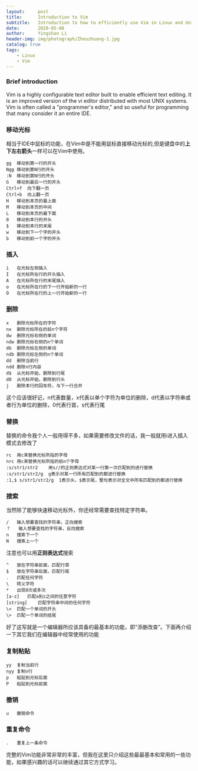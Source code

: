 ```yaml
---
layout:     post
title:      Introduction to Vim
subtitle:   Introduction to how to efficiently use Vim in Linux and Unix environment
date:       2020-05-08
author:     Yingshan Li
header-img: img/photograph/Zhouzhuang-1.jpg
catalog: true
tags:
    - Linux
    - Vim
---
```


### Brief introduction

Vim is a highly configurable text editor built to enable efficient text editing. It is an improved version of the vi editor distributed with most UNIX systems. Vim is often called a "programmer's editor," and so useful for programming that many consider it an entire IDE.

### 移动光标
相当于IDE中鼠标的功能，在Vim中是不能用鼠标直接移动光标的,但是键盘中的**上下左右箭头**一样可以在Vim中使用。

```
gg	移动到第一行的开头
Ngg	移动到第N行的开头
:N	移动到第N行的开头
G	移动到最后一行的开头
Ctrl+f	向下翻一页
Ctrl+b	向上翻一页
H	移动到本页的最上面
M	移动到本页的中间
L	移动到本页的最下面
0	移动到本行的开头
$	移动到本行的末尾
w	移动到下一个字的开头
b	移动到前一个字的开头
```

### 插入

```
i	在光标左侧插入
I	在光标所在行的开头插入
A	在光标所在行的末尾插入
o	在光标所在行的下一行开始新的一行
O	在光标所在行的上一行开始新的一行
```

### 删除

```
x	删除光标所在的字符
nx	删除光标所在的前n个字符
dw	删除光标右侧的单词
ndw	删除光标右侧的n个单词
db	删除光标左侧的单词
ndb	删除光标左侧的n个单词
dd	删除当前行
ndd	删除n行内容
d$	从光标开始，删除到行尾
d0	从光标开始，删除到行头
j	删除本行的回车符，与下一行合并
```

这个应该很好记，n代表数量，x代表以单个字符为单位的删除，d代表以字符串或者行为单位的删除，0代表行首，`$`代表行尾


### 替换

替换的命令我个人一般用得不多，如果需要修改文件的话，我一般就用i进入插入模式去修改了

```
rc	用c来替换光标所指的字母
nrc	用c来替换光标所指的前n个字母
:s/str1/str2	用s//的正则表达式对某一行第一次匹配到的进行替换
:s/str1/str2/g	g表示对某一行所有匹配到的都进行替换
:1,$ s/str1/str2/g	1表示头，$表示尾，整句表示对全文中所有匹配到的都进行替换
```

### 搜索

当然除了能够快速移动光标外，你还经常需要查找特定字符串。

```
/	输入想要查找的字符串，正向搜索
？	输入想要查找的字符串，反向搜索
n	搜索下一个
N	搜索上一个
```

注意也可以用**正则表达式**搜索

```
^	放在字符串前面，匹配行首
$	放在字符串后面，匹配行尾
.	匹配任何字符
\	转义字符
*	出现0次或多次
[a-z]	匹配a到z之间的任意字符
[string]	匹配字符串中间的任何字符
\<	匹配一个单词的开头
\>	匹配一个单词的结尾
```

好了这写就是一个编辑器所应该具备的最基本的功能，即“添删改查”。下面再介绍一下其它我们在编辑器中经常使用的功能

### 复制粘贴

```
yy	复制当前行
nyy	复制n行
p	粘贴到光标后面
P	粘贴到光标前面
```

### 撤销

```
u	撤销命令
```

### 重复命令

```
.	重复上一条命令
```

完整的Vim功能非常非常的丰富，但我在这里只介绍这些最最基本和常用的一些功能，如果感兴趣的话可以继续通过其它方式学习。
